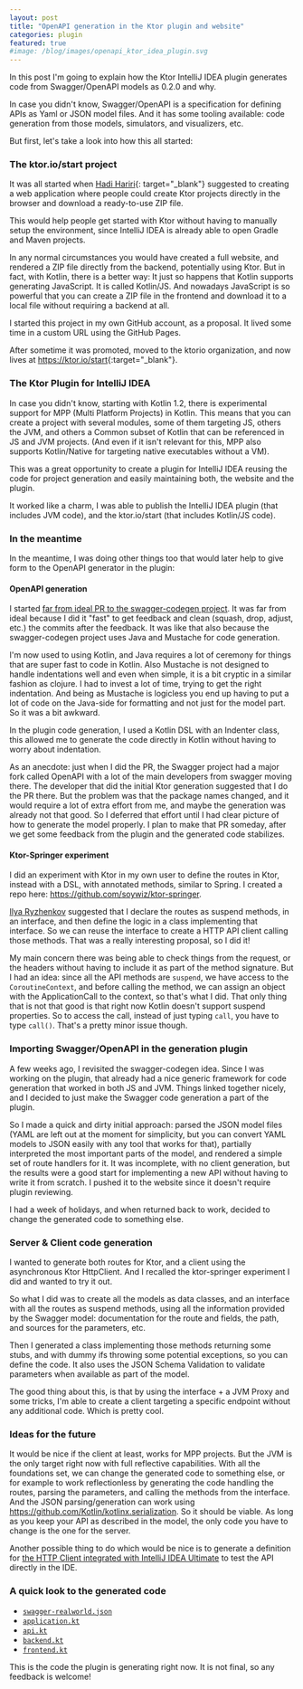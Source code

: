 ```yaml
---
layout: post
title: "OpenAPI generation in the Ktor plugin and website"
categories: plugin
featured: true
#image: /blog/images/openapi_ktor_idea_plugin.svg
---
```


In this post I'm going to explain how the Ktor IntelliJ IDEA plugin generates code from Swagger/OpenAPI models
as 0.2.0 and why.

In case you didn't know, Swagger/OpenAPI is a specification for defining APIs as Yaml or JSON model files.
And it has some tooling available: code generation from those models, simulators, and visualizers, etc.

But first, let's take a look into how this all started:

### The ktor.io/start project

It was all started when [Hadi Hariri](https://hadihariri.com/){: target="_blank"} suggested to creating a web application
where people could create Ktor projects directly in the browser and download a ready-to-use ZIP file.

This would help people get started with Ktor without having to manually setup the environment, since IntelliJ IDEA
is already able to open Gradle and Maven projects.

In any normal circumstances you would have created a full website, and rendered a ZIP file
directly from the backend, potentially using Ktor. But in fact, with Kotlin, there is a better way:
It just so happens that Kotlin supports generating JavaScript. It is called Kotlin/JS. And nowadays JavaScript
is so powerful that you can create a ZIP file in the frontend and download it to a local file without
requiring a backend at all.

I started this project in my own GitHub account, as a proposal. It lived some time in a custom URL
using the GitHub Pages.

After sometime it was promoted, moved to the ktorio organization, and now lives at <https://ktor.io/start>{:target="_blank"}.

### The Ktor Plugin for IntelliJ IDEA

In case you didn't know, starting with Kotlin 1.2, there is experimental support for MPP (Multi Platform Projects)
in Kotlin. This means that you can create a project with several modules, some of them targeting JS, others the JVM,
and others a Common subset of Kotlin that can be referenced in JS and JVM projects. (And even if it isn't relevant for this,
MPP also supports Kotlin/Native for targeting native executables without a VM).

This was a great opportunity to create a plugin for IntelliJ IDEA reusing the code for project generation and easily
maintaining both, the website and the plugin.

It worked like a charm, I was able to publish the IntelliJ IDEA plugin (that includes JVM code), and the ktor.io/start
(that includes Kotlin/JS code).

### In the meantime

In the meantime, I was doing other things too that would later help to give form to the OpenAPI generator in the plugin:

#### OpenAPI generation

I started [far from ideal PR to the swagger-codegen project](https://github.com/swagger-api/swagger-codegen/pull/8092).
It was far from ideal because I did it "fast" to get feedback and clean (squash, drop, adjust, etc.) the commits after the feedback.
It was like that also because the swagger-codegen project uses Java and Mustache for code generation.

I'm now used to using Kotlin, and Java requires a lot of ceremony for things that are super fast to code in Kotlin.
Also Mustache is not designed to handle indentations well and even when simple, it is a bit cryptic in a similar
fashion as clojure. I had to invest a lot of time, trying to get the right indentation. And being as Mustache is logicless
you end up having to put a lot of code on the Java-side for formatting and not just for the model part. So it was a bit awkward. 

In the plugin code generation, I used a Kotlin DSL with an Indenter class, this allowed me to generate the code directly in
Kotlin without having to worry about indentation.

As an anecdote: just when I did the PR, the Swagger project had a major fork called OpenAPI with a lot of the main
developers from swagger moving there. The developer that did the initial Ktor generation suggested that I do the
PR there. But the problem was that the package names changed, and it would require a lot of extra effort from me, and maybe the generation was already not that good. So I deferred that effort until I had clear picture of how to generate the model properly.
I plan to make that PR someday, after we get some feedback from the plugin and the generated code stabilizes.

#### Ktor-Springer experiment

I did an experiment with Ktor in my own user to define the routes in Ktor, instead with a DSL, with annotated methods,
similar to Spring. I created a repo here: <https://github.com/soywiz/ktor-springer>.

[Ilya Ryzhenkov](https://github.com/orangy) suggested that I declare the routes as suspend methods, in an interface,
and then define the logic in a class implementing that interface. So we can reuse the interface to create a HTTP API
client calling those methods. That was a really interesting proposal, so I did it!

My main concern there was being able to check things from the request, or the headers without having to include
it as part of the method signature. But I had an idea: since all the API methods are `suspend`, we have access
to the `CoroutineContext`, and before calling the method, we can assign an object with the ApplicationCall to the
context, so that's what I did. That only thing that is not that good is that right now Kotlin doesn't support suspend properties.
So to access the call, instead of just typing `call`, you have to type `call()`. That's a pretty minor issue though.

### Importing Swagger/OpenAPI in the generation plugin

A few weeks ago, I revisited the swagger-codegen idea. Since I was working on the plugin,
that already had a nice generic framework for code generation that worked in both JS and JVM.
Things linked together nicely, and I decided to just make the Swagger code generation a part of the plugin.

So I made a quick and dirty initial approach: parsed the JSON model files (YAML are left out at the moment for simplicity,
but you can convert YAML models to JSON easily with any tool that works for that), partially interpreted the most important parts
of the model, and rendered a simple set of route handlers for it.
It was incomplete, with no client generation, but the results were a good start for implementing a new API without
having to write it from scratch. I pushed it to the website since it doesn't require plugin reviewing.

I had a week of holidays, and when returned back to work, decided to change the generated code to something else.

### Server & Client code generation

I wanted to generate both routes for Ktor, and a client using the asynchronous Ktor HttpClient. And I recalled the
ktor-springer experiment I did and wanted to try it out.

So what I did was to create all the models as data classes, and an interface with all the routes as suspend methods,
using all the information provided by the Swagger model: documentation for the route and fields, the path, and sources
for the parameters, etc.

Then I generated a class implementing those methods returning some stubs, and with dummy ifs throwing some potential
exceptions, so you can define the code. It also uses the JSON Schema Validation to validate parameters when available
as part of the model.

The good thing about this, is that by using the interface + a JVM Proxy and some tricks, I'm able to create a client
targeting a specific endpoint without any additional code. Which is pretty cool.
 
### Ideas for the future

It would be nice if the client at least, works for MPP projects. But the JVM is the only target right now with full reflective capabilities.
With all the foundations set, we can change the generated code to something else, or for example to work
reflectionless by generating the code handling the routes, parsing the parameters, and calling the methods from the interface.
And the JSON parsing/generation can work using <https://github.com/Kotlin/kotlinx.serialization>. So it should be viable.
As long as you keep your API as described in the model, the only code you have to change is the one for the server. 

Another possible thing to do which would be nice is to generate a definition for [the HTTP Client integrated with IntelliJ IDEA Ultimate](https://ktor.io/quickstart/guides/api.html#first-request-intellij)
to test the API directly in the IDE.

### A quick look to the generated code

<ul class="nav nav-tabs" id="myTab" role="tablist">
  <li class="nav-item">
    <a class="nav-link active" id="swagger-realworld-json-tab" data-toggle="tab" href="#swagger-realworld-json" role="tab" aria-controls="swagger-realworld-json" aria-selected="true"><code>swagger-realworld.json</code></a>
  </li>
  <li class="nav-item">
    <a class="nav-link" id="application-kt-tab" data-toggle="tab" href="#application-kt" role="tab" aria-controls="application-kt" aria-selected="false"><code>application.kt</code></a>
  </li>
  <li class="nav-item">
    <a class="nav-link" id="api-kt-tab" data-toggle="tab" href="#api-kt" role="tab" aria-controls="api-kt" aria-selected="false"><code>api.kt</code></a>
  </li>
  <li class="nav-item">
    <a class="nav-link" id="backend-kt-tab" data-toggle="tab" href="#backend-kt" role="tab" aria-controls="backend-kt" aria-selected="false"><code>backend.kt</code></a>
  </li>
  <li class="nav-item">
    <a class="nav-link" id="frontend-kt-tab" data-toggle="tab" href="#frontend-kt" role="tab" aria-controls="frontend-kt" aria-selected="false"><code>frontend.kt</code></a>
  </li>
</ul>
<div class="tab-content" id="myTabContent">
  <div class="tab-pane fade show active" id="swagger-realworld-json" role="tabpanel" aria-labelledby="swagger-realworld-json-tab">
    <div class="code-snippet" data-src="{{ '/blog/samples/openapi/swagger.json' }}" data-lang="json"></div>
  </div>
  <div class="tab-pane fade show" id="application-kt" role="tabpanel" aria-labelledby="application-kt-tab">
    <div class="code-snippet" data-src="{{ '/blog/samples/openapi/application.kt' }}" data-lang="kotlin"></div>
  </div>
  <div class="tab-pane fade show" id="api-kt" role="tabpanel" aria-labelledby="api-kt-tab">
    <div class="code-snippet" data-src="{{ '/blog/samples/openapi/swagger-api.kt' }}" data-lang="kotlin"></div>
  </div>
  <div class="tab-pane fade show" id="backend-kt" role="tabpanel" aria-labelledby="backend-kt-tab">
    <div class="code-snippet" data-src="{{ '/blog/samples/openapi/swagger-backend.kt' }}" data-lang="kotlin"></div>
  </div>
  <div class="tab-pane fade show" id="frontend-kt" role="tabpanel" aria-labelledby="frontend-kt-tab">
    <div class="code-snippet" data-src="{{ '/blog/samples/openapi/swagger-frontend.kt' }}" data-lang="kotlin"></div>
  </div>
</div>

This is the code the plugin is generating right now. It is not final, so any feedback is welcome!
